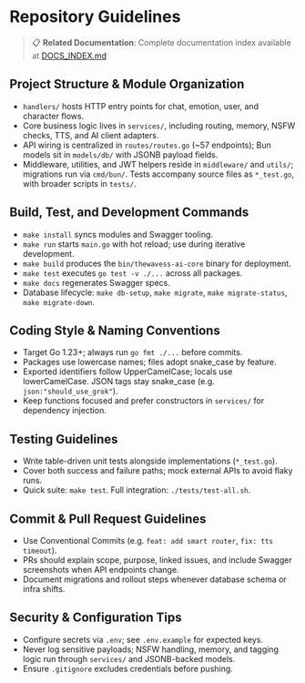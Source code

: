# Repository Guidelines

> 📋 **Related Documentation**: Complete documentation index available at [DOCS_INDEX.md](./DOCS_INDEX.md)

## Project Structure & Module Organization
- `handlers/` hosts HTTP entry points for chat, emotion, user, and character flows.
- Core business logic lives in `services/`, including routing, memory, NSFW checks, TTS, and AI client adapters.
- API wiring is centralized in `routes/routes.go` (~57 endpoints); Bun models sit in `models/db/` with JSONB payload fields.
- Middleware, utilities, and JWT helpers reside in `middleware/` and `utils/`; migrations run via `cmd/bun/`. Tests accompany source files as `*_test.go`, with broader scripts in `tests/`.

## Build, Test, and Development Commands
- `make install` syncs modules and Swagger tooling.
- `make run` starts `main.go` with hot reload; use during iterative development.
- `make build` produces the `bin/thewavess-ai-core` binary for deployment.
- `make test` executes `go test -v ./...` across all packages.
- `make docs` regenerates Swagger specs.
- Database lifecycle: `make db-setup`, `make migrate`, `make migrate-status`, `make migrate-down`.

## Coding Style & Naming Conventions
- Target Go 1.23+; always run `go fmt ./...` before commits.
- Packages use lowercase names; files adopt snake_case by feature.
- Exported identifiers follow UpperCamelCase; locals use lowerCamelCase. JSON tags stay snake_case (e.g. `json:"should_use_grok"`).
- Keep functions focused and prefer constructors in `services/` for dependency injection.

## Testing Guidelines
- Write table-driven unit tests alongside implementations (`*_test.go`).
- Cover both success and failure paths; mock external APIs to avoid flaky runs.
- Quick suite: `make test`. Full integration: `./tests/test-all.sh`.

## Commit & Pull Request Guidelines
- Use Conventional Commits (e.g. `feat: add smart router`, `fix: tts timeout`).
- PRs should explain scope, purpose, linked issues, and include Swagger screenshots when API endpoints change.
- Document migrations and rollout steps whenever database schema or infra shifts.

## Security & Configuration Tips
- Configure secrets via `.env`; see `.env.example` for expected keys.
- Never log sensitive payloads; NSFW handling, memory, and tagging logic run through `services/` and JSONB-backed models.
- Ensure `.gitignore` excludes credentials before pushing.
